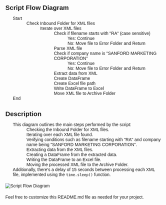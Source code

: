 <!DOCTYPE html>
<html lang="en">
<head>
    <meta charset="UTF-8">
    <meta name="viewport" content="width=device-width, initial-scale=1.0">
    <title>README</title>
    <style>
        body {
            font-family: Arial, sans-serif;
            margin: 20px;
        }
        h2 {
            margin-bottom: 10px;
        }
        pre {
            background-color: #f4f4f4;
            padding: 10px;
            border-radius: 5px;
        }
        img {
            max-width: 100%;
            height: auto;
            display: block;
            margin: 20px auto;
        }
        ul {
            list-style-type: none;
        }
        ul ul {
            margin-left: 20px;
        }
    </style>
</head>
<body>

<h2>Script Flow Diagram</h2>


<ul>
    <li>Start
        <ul>
            <li>Check Inbound Folder for XML files
                <ul>
                    <li>Iterate over XML files
                        <ul>
                            <li>Check if filename starts with "RA" (case sensitive)
                                <ul>
                                    <li>Yes: Continue</li>
                                    <li>No: Move file to Error Folder and Return</li>
                                </ul>
                            </li>
                            <li>Parse XML file</li>
                            <li>Check if company name is "SANFORD MARKETING CORPORATION"
                                <ul>
                                    <li>Yes: Continue</li>
                                    <li>No: Move file to Error Folder and Return</li>
                                </ul>
                            </li>
                            <li>Extract data from XML</li>
                            <li>Create DataFrame</li>
                            <li>Create Excel file path</li>
                            <li>Write DataFrame to Excel</li>
                            <li>Move XML file to Archive Folder</li>
                        </ul>
                    </li>
                </ul>
            </li>
        </ul>
    </li>
    <li>End</li>
</ul>

<h2>Description</h2>

<ul>
    <li>This diagram outlines the main steps performed by the script:
        <ul>
            <li>Checking the Inbound Folder for XML files.</li>
            <li>Iterating over each XML file found.</li>
            <li>Verifying conditions such as filename starting with "RA" and company name being "SANFORD MARKETING CORPORATION".</li>
            <li>Extracting data from the XML files.</li>
            <li>Creating a DataFrame from the extracted data.</li>
            <li>Writing the DataFrame to an Excel file.</li>
            <li>Moving the processed XML file to the Archive Folder.</li>
        </ul>
    </li>
    <li>Additionally, there's a delay of 15 seconds between processing each XML file, implemented using the <code>time.sleep()</code> function.</li>
</ul>


<img src="https://i.imgur.com/0piWgBm.png" alt="Script Flow Diagram">

<p>Feel free to customize this README.md file as needed for your project.</p>

</body>
</html>
